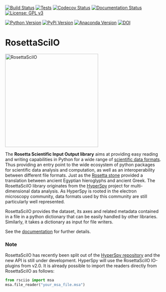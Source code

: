 [![Build Status](https://dev.azure.com/hyperspy/rosettasciio/_apis/build/status/HyperSpy.rosettasciio?branchName=main)](https://dev.azure.com/Hyperspy/rosettasciio/_build/latest?definitionId=3&branchName=main)
[![Tests](https://github.com/hyperspy/rosettasciio/workflows/Tests/badge.svg)](https://github.com/hyperspy/rosettasciio/actions)
[![Codecov Status](https://codecov.io/gh/hyperspy/rosettasciio/branch/main/graph/badge.svg?token=8ZFX8X4Z1I)](https://codecov.io/gh/hyperspy/rosettasciio)
[![Documentation Status](https://readthedocs.org/projects/rosettasciio/badge/?version=latest)](https://rosettasciio.readthedocs.io/en/latest/?badge=latest)
[![License: GPL v3](https://img.shields.io/badge/License-GPLv3-blue.svg)](https://www.gnu.org/licenses/gpl-3.0)

[![Python Version](https://img.shields.io/pypi/pyversions/rosettasciio.svg?style=flat)](https://pypi.python.org/pypi/rosettasciio)
[![PyPi Version](https://img.shields.io/pypi/v/rosettasciio.svg?style=flat)](https://pypi.python.org/pypi/rosettasciio)
[![Anaconda Version](https://anaconda.org/conda-forge/rosettasciio/badges/version.svg)](https://anaconda.org/conda-forge/rosettasciio)
[![DOI](https://zenodo.org/badge/doi/10.5281/zenodo.8011666.svg)](https://doi.org/10.5281/zenodo.8011666)


# RosettaSciIO

<img src="https://github.com/hyperspy/rosettasciio/raw/e6b599a26ed07420730c536be8a4581eaea0e274/docs/_static/logo_rec_dark_oct22.png" width="300" alt="RosettaSciIO">

The **Rosetta Scientific Input Output library** aims at providing easy reading and
writing capabilities in Python for a wide range of
[scientific data formats](https://hyperspy.org/rosettasciio/supported_formats/index.html). Thus
providing an entry point to the wide ecosystem of python packages for scientific data
analysis and computation, as well as an interoperability between different file
formats. Just as the [Rosetta stone](https://en.wikipedia.org/wiki/Rosetta_Stone)
provided a translation between ancient Egyptian hieroglyphs and ancient Greek.
The RosettaSciIO library originates from the [HyperSpy](https://hyperspy.org)
project for multi-dimensional data analysis. As HyperSpy is rooted in the electron
microscopy community, data formats used by this community are still particularly
well represented.

RosettaSciIO provides the dataset, its axes and related metadata contained in a
file in a python dictionary that can be easily handled by other libraries.
Similarly, it takes a dictionary as input for file writers.

See the [documentation](https://hyperspy.org/rosettasciio) for further details.

### Note

RosettaSciIO has recently been split out of the [HyperSpy repository](https://github.com/hyperspy/hyperspy) and the new API is still under development. HyperSpy will use the RosettaSciIO IO-plugins from v2.0. It is already possible to import the readers directly from RosettaSciIO as follows:

```python
from rsciio import msa
msa.file_reader("your_msa_file.msa")
```
